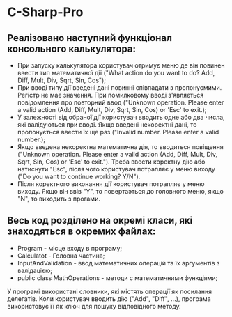 # C-Sharp-Pro

## Реалізовано наступний функціонал консольного калькулятора:

- При запуску калькулятора користувач отримує меню де він повинен ввести тип математичної дії ("What action 
  do you want to do? Add, Diff, Mult, Div, Sqrt, Sin, Cos");
- При вводі типу дії введені дані повинні співпадати з пропонуємими. Регістр не має значення. При помилковому
  вводі з'являється повідомлення про повторний ввод ("Unknown operation. Please enter a valid action (Add, Diff, 
  Mult, Div, Sqrt, Sin, Cos) or 'Esc' to exit.);
- У залежності від обраної дії користувач вводить одне або два числа, які валідуються при вводі. Якщо введені
  некоректні дані, то пропонується ввести їх ще раз ("Invalid number. Please enter a valid number.);
- Якщо введена некоректна математична дія, то вводиться повіщення ("Unknown operation. Please enter a valid action
  (Add, Diff, Mult, Div, Sqrt, Sin, Cos) or 'Esc' to exit."). Треба ввести коректну дію або натиснути "Esc", після
  чого користувач потрапляє у меню виходу ("Do you want to continue working? Y/N").
- Після коректного виконання дії користувач потрапляє у меню виходу. Якщо він ввів "Y", то повертаэться до головного
  меню, якщо "N", то виходить з прогами.

## Весь код розділено на окремі класи, які знаходяться в окремих файлах:
- Program - місце входу в програму;
- Calculatot - Головна частина;
- InputAndValidation - ввод математичних операцій та їх аргументів з валідацією;
- public class MathOperations - методи с математичними функціями;


У програмі використані словники, які містять операції як посилання делегатів. Коли користувач вводить дію 
("Add", "Diff", ...), програма використовує її як ключ для пошуку відповідного методу. 
